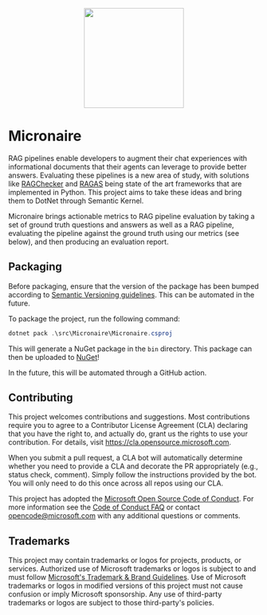 <p align="center"><img src='https://github.com/user-attachments/assets/36a76139-89e6-4d5e-8c25-15d5bff895be' width='200px' /> </p>

# Micronaire

RAG pipelines enable developers to augment their chat experiences with informational documents that their agents can leverage to provide better answers. Evaluating these pipelines is a new area of study, with solutions like [RAGChecker](https://github.com/amazon-science/RAGChecker) and [RAGAS](https://github.com/explodinggradients/ragas) being state of the art frameworks that are implemented in Python. This project aims to take these ideas and bring them to DotNet through Semantic Kernel.

Micronaire brings actionable metrics to RAG pipeline evaluation by taking a set of ground truth questions and answers as well as a RAG pipeline, evaluating the pipeline against the ground truth using our metrics (see below), and then producing an evaluation report.

## Packaging

Before packaging, ensure that the version of the package has been bumped according to [Semantic Versioning guidelines](https://semver.org/). This can be automated in the future.

To package the project, run the following command:

```powershell
dotnet pack .\src\Micronaire\Micronaire.csproj
```

This will generate a NuGet package in the `bin` directory. This package can then be uploaded to [NuGet](nuget.org)!

In the future, this will be automated through a GitHub action.

## Contributing

This project welcomes contributions and suggestions.  Most contributions require you
to agree to a Contributor License Agreement (CLA) declaring that you have the right
to, and actually do, grant us the rights to use your contribution. For details,
visit <https://cla.opensource.microsoft.com>.

When you submit a pull request, a CLA bot will automatically determine whether you
need to provide a CLA and decorate the PR appropriately (e.g., status check,
comment). Simply follow the instructions provided by the bot. You will only need to
do this once across all repos using our CLA.

This project has adopted the [Microsoft Open Source Code of Conduct](https://opensource.microsoft.com/codeofconduct/).
For more information see the
[Code of Conduct FAQ](https://opensource.microsoft.com/codeofconduct/faq/) or
contact [opencode@microsoft.com](mailto:opencode@microsoft.com) with any additional
questions or comments.

## Trademarks

This project may contain trademarks or logos for projects, products, or services.
Authorized use of Microsoft trademarks or logos is subject to and must follow
[Microsoft's Trademark & Brand Guidelines](https://www.microsoft.com/en-us/legal/intellectualproperty/trademarks/usage/general).
Use of Microsoft trademarks or logos in modified versions of this project must not
cause confusion or imply Microsoft sponsorship. Any use of third-party trademarks
or logos are subject to those third-party's policies.
